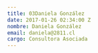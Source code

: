 ```yaml
---
title: 03Daniela González
date: 2017-01-26 02:34:00 Z
nombre: Daniela González
email: daniela@2811.cl
cargo: Consultora Asociada
---
```


